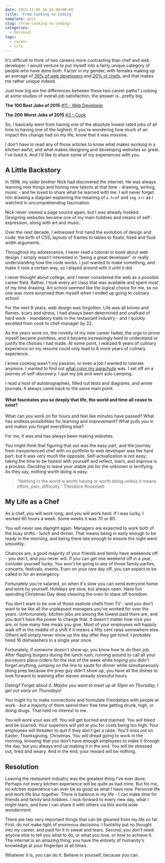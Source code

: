 ```yaml
---
date: 2015-11-06 16:26:00+00:00
title: 'From Cooking to Coding'
template: post
slug: /from-cooking-to-coding/
categories:
  - Personal
tags:
  - career
  - life
---
```


It's difficult to think of two careers more contrasting than chef and web developer. I would venture to put myself into a fairly unique category of people who have done both. Factor in my gender, with females making up an average of [39% of web developers](https://www.washingtonpost.com/news/morning-mix/wp/2014/05/29/most-google-employees-are-white-men-where-are-allthewomen/) and [20% of chefs](http://www.npr.org/sections/thesalt/2015/10/02/443228792/taking-the-heat-is-foodie-culture-making-room-for-female-chefs), and that makes me rather unique indeed.

Just how big are the differences between these two career paths? Looking at some studies of overall job satisfaction, the answer is...pretty big.

**The 100 Best Jobs of 2015**
[#11 - Web Developer](http://money.usnews.com/careers/best-jobs/web-developer)

**The 200 Worst Jobs of 2015**
[#3 - Cook](http://www.careercast.com/slide/worst-jobs-2015-no-197-cook)

So, I basically went from having one of the absolute lowest rated jobs of all time to having one of the highest. If you're wondering how much of an impact this change had on my life, know that it was massive.

I don't have to read any of those articles to know what makes working in a kitchen awful, and what makes designing and developing websites so great. I've lived it. And I'd like to share some of my experiences with you.

## A Little Backstory

In 1998, my older brother Nick had discovered the internet. He was always learning new things and honing new talents at that time - drawing, writing, music - and he loved to share what he learned with me. I will never forget him drawing a diagram explaining the meaning of `a href` and `img src` as I watched in uncomprehending fascination.

Nick never viewed a page source again, but I was already hooked. Designing websites became one of my main hobbies and means of self-expression, along with art and music.

Over the next decade, I witnessed first hand the evolution of design and code: the birth of CSS; layouts of frames to tables to floats; fixed and fluid width arguments.

Throughout my adolescence, I never read a tutorial or book about web design. I simply wasn't interested in "being a great developer" or really understanding how the code works. I just wanted to make something, and make it look a certain way, so I played around with it until it did.

I never thought about college, and I never considered the web as a possible career field. Rather, I took every art class that was available and spent most of my time drawing. Art school seemed like the logical choice for me, so no one was more surprised than myself when I ended up going to culinary school.

For the next 8 years, web design was forgotten. Life was all knives and flames, scars and stress. I had always been determined and unafraid of hard work - mandatory traits in the restaurant industry - and I quickly excelled from cook to chef-manager by 22.

As the years wore on, the novelty of my new career faded, the urge to prove myself became pointless, and it became increasingly hard to understand or justify the choices I had made. At some point, I realized 8 years of culinary experience on my resume could only lead to 8 more years of culinary experience.

I knew cooking wasn't my passion, or even a job I wanted to tolerate anymore. I wanted to find out [what color my parachute](http://www.amazon.com/What-Color-Your-Parachute-2015/dp/1607745550) was. I set off on a journey of self-discovery. I quit my job and went solo camping.

I read a host of autobiographies, filled out tests and diagrams, and wrote journals. It always came back to the same main point.

#### What fascinates you so deeply that life, the world and time all cease to exist?

What can you work on for hours and feel like minutes have passed? What has endless possibilities for learning and improvement? What pulls you in and makes you forget everything else?

For me, it was and has always been making websites.

You might think that figuring that out was the easy part, and the journey from inexperienced chef with no portfolio to web developer was the hard part, but it was very much the opposite. Self-actualization is not easy; taking the time to be honest with yourself and reflect, learn, and improve is a process. Deciding to leave your stable job for the unknown is terrifying. As they say, nothing worth doing is easy.

> "Nothing in the world is worth having or worth doing unless it means effort, pain, difficulty."
> Theodore Roosevelt

## My Life as a Chef

As a chef, you will work long, and you will work hard. If I was lucky, I worked 60 hours a week. Some weeks it was 70 or 80.

You will never see daylight again. Managers are expected to work both of the busy shifts - lunch and dinner. That means being in early enough to be ready in the morning, and being there late enough to ensure the night went smoothly.

Chances are, a good majority of your friends and family have weekends off - you don't, and you never will. If you can get one weekend off in a year, consider yourself lucky. You won't be going to any of those family parties, concerts, festivals, events. Even on your rare day off, you can expect to be called in for an emergency.

Fortunately you're salaried, so when it's slow you can send everyone home and work by yourself. Holidays are slow, but always open. Have fun spending Christmas Day deep cleaning the oven to stave off boredom.

You don't want to be one of those asshole chefs from TV - and you don't want to be like all the unpleasant managers you've worked for over the years. Unfortunately, kitchen jobs are among the lowest paid there are, and you don't have the power to change that. It doesn't matter how nice you are, or how many free meals you give. Most of your employees will happily walk off in the middle of a shift if it means a fifty cent raise somewhere else. Others will simply never show up the day after they get hired. I probably hired 16 dishwashers in a single year once.

Fortunately, if someone doesn't show up, you know how to do their job. After flipping burgers during the lunch rush, running around to call all your purveyors place orders for the rest of the week while hoping you didn't forget anything, jumping on the line to sauté for dinner while simultaneously doing prep because the prep guy didn't show up, you have all the dishes to look forward to washing after eleven already stressful hours.

Dating? Forget about it. _Maybe you want to meet up at 10pm on Thursday, I get out early on Thursdays!_

You might try to make connections and formulate friendships with people at work - but a majority of them spend their free time getting drunk, high, or doing drugs. That held no interest to me.

You will work your ass off. You will get burned and maimed. You will bleed and be scarred. Your superiors will yell at you for costs being too high. Your employees will threaten to quit if they don't get a raise. You'll miss out on Easter, Thanksgiving, Christmas. You will dread going to work in the morning, knowing that you don't have enough employees to make it through the day, but you always end up making it in the end. You will be stressed out, tired and weary. And in the end, your reward will be nothing.

## Resolution

Leaving the restaurant industry was the greatest thing I've ever done. Perhaps not every kitchen experience will be quite as bad mine. But for me, no kitchen experience can ever be as good as what I have now. Personal life and work life blur together. There is balance in my life - I can make time for friends and family and hobbies. I look forward to every new day, what I might learn, and how I can share it with others via this world wide wonderment.

There are two very important things that can be gleaned from my life so far. First, do not make light of enormous decisions. I foolishly put no thought into my career, and paid for it in sweat and tears. Second, you don't need anyone else to tell you what to do, or what you love, or how to achieve it. The internet is an amazing thing; you have the entirety of humanity's knowledge at your fingertips at all times.

Whatever it is, you can do it. Believe in yourself, because you can.
